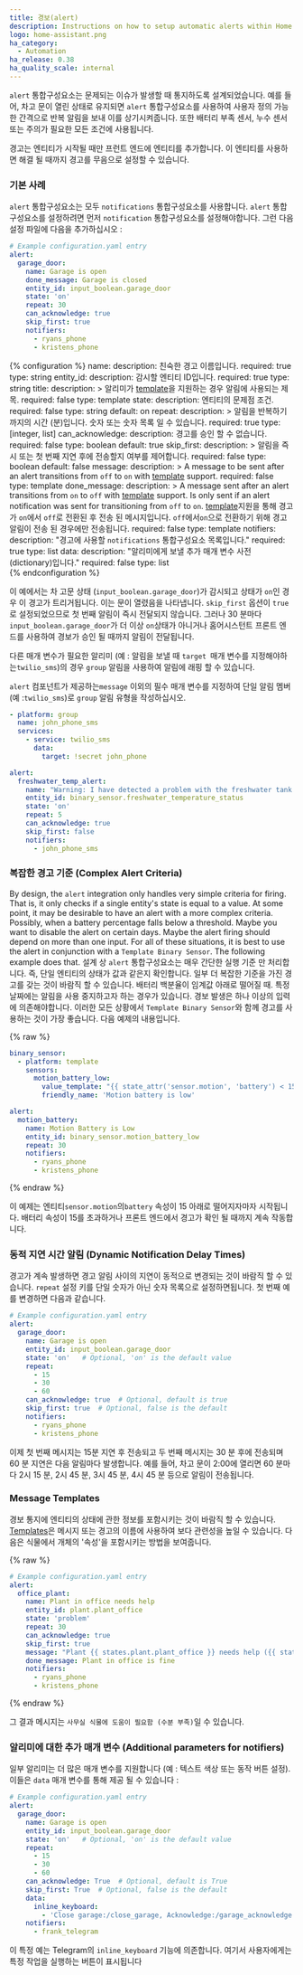 ```yaml
---
title: 경보(alert)
description: Instructions on how to setup automatic alerts within Home Assistant.
logo: home-assistant.png
ha_category:
  - Automation
ha_release: 0.38
ha_quality_scale: internal
---
```


`alert` 통합구성요소는 문제되는 이슈가 발생할 때 통지하도록 설계되었습니다. 예를 들어, 차고 문이 열린 상태로 유지되면 `alert` 통합구성요소를 사용하여 사용자 정의 가능한 간격으로 반복 알림을 보내 이를 상기시켜줍니다. 
또한 배터리 부족 센서, 누수 센서 또는 주의가 필요한 모든 조건에 사용됩니다.

경고는 엔티티가 시작될 때만 프런트 엔드에 엔티티를 추가합니다. 이 엔티티를 사용하면 해결 될 때까지 경고를 무음으로 설정할 수 있습니다.

### 기본 사례 

`alert` 통합구성요소는 모두 `notifications` 통합구성요소를 사용합니다. `alert` 통합구성요소를 설정하려면 먼저 `notification` 통합구성요소를 설정해야합니다. 그런 다음 설정 파일에 다음을 추가하십시오 : 

```yaml
# Example configuration.yaml entry
alert:
  garage_door:
    name: Garage is open
    done_message: Garage is closed
    entity_id: input_boolean.garage_door
    state: 'on'
    repeat: 30
    can_acknowledge: true
    skip_first: true
    notifiers:
      - ryans_phone
      - kristens_phone
```

{% configuration %}
name:
  description: 친숙한 경고 이름입니다.
  required: true
  type: string
entity_id:
  description: 감시할 엔티티 ID입니다.
  required: true
  type: string
title:
  description: >
    알리미가 [template](/docs/configuration/templating/)을 지원하는 경우 알림에 사용되는 제목.
  required: false
  type: template
state:
  description: 엔티티의 문제점 조건.
  required: false
  type: string
  default: on
repeat:
  description: >
    알림을 반복하기까지의 시간 (분)입니다.
    숫자 또는 숫자 목록 일 수 있습니다.
  required: true
  type: [integer, list]
can_acknowledge:
  description: 경고를 승인 할 수 없습니다.
  required: false
  type: boolean
  default: true
skip_first:
  description: >
    알림을 즉시 또는 첫 번째 지연 후에 전송할지 여부를 제어합니다.
  required: false
  type: boolean
  default: false
message:
  description: >
    A message to be sent after an alert transitions from `off` to `on`
    with [template](/docs/configuration/templating/) support.
  required: false
  type: template
done_message:
  description: >
    A message sent after an alert transitions from `on` to `off` with
    [template](/docs/configuration/templating/) support. Is only sent if an alert notification
    was sent for transitioning from `off` to `on`.
    [template](/docs/configuration/templating/)지원을 통해 경고가 `on`에서 `off`로 전환된 후 전송 된 메시지입니다. 
    `off`에서`on`으로 전환하기 위해 경고 알림이 전송 된 경우에만 전송됩니다.
  required: false
  type: template
notifiers:
  description: "경고에 사용할 `notifications` 통합구성요소 목록입니다."
  required: true
  type: list
data:
  description: "알리미에게 보낼 추가 매개 변수 사전(dictionary)입니다."
  required: false
  type: list  
{% endconfiguration %}

이 예에서는 차 고문 상태 (`input_boolean.garage_door`)가 감시되고 상태가 `on`인 경우 이 경고가 트리거됩니다.
이는 문이 열렸음을 나타냅니다. `skip_first` 옵션이 `true`로 설정되었으므로 첫 번째 알림이 즉시 전달되지 않습니다.
그러나 30 분마다 `input_boolean.garage_door`가 더 이상 `on`상태가 아니거나 홈어시스턴트 프론트 엔드를 사용하여 경보가 승인 될 때까지 알림이 전달됩니다.

다른 매개 변수가 필요한 알리미 (예 : 알림을 보낼 때 `target `매개 변수를 지정해야하는`twilio_sms`)의 경우 `group` 알림을 사용하여 알림에 래핑 할 수 있습니다.

`alert` 컴포넌트가 제공하는`message` 이외의 필수 매개 변수를 지정하여 단일 알림 멤버 (예 :`twilio_sms`)로 `group` 알림 유형을 작성하십시오.

```yaml
- platform: group
  name: john_phone_sms
  services:
    - service: twilio_sms
      data:
        target: !secret john_phone
```

```yaml
alert:
  freshwater_temp_alert:
    name: "Warning: I have detected a problem with the freshwater tank temperature"
    entity_id: binary_sensor.freshwater_temperature_status
    state: 'on'
    repeat: 5
    can_acknowledge: true
    skip_first: false
    notifiers:
      - john_phone_sms
```

### 복잡한 경고 기준 (Complex Alert Criteria)

By design, the `alert` integration only handles very simple criteria for firing.
That is, it only checks if a single entity's state is equal to a value. At some point, it may be desirable to have an alert with a more complex criteria.
Possibly, when a battery percentage falls below a threshold. Maybe you want to disable the alert on certain days. Maybe the alert firing should depend on more than one input. For all of these situations, it is best to use the alert in conjunction with a `Template Binary Sensor`. The following example does that.
설계 상 `alert` 통합구성요소는 매우 간단한 실행 기준 만 처리합니다. 
즉, 단일 엔티티의 상태가 값과 같은지 확인합니다. 일부 더 복잡한 기준을 가진 경고를 갖는 것이 바람직 할 수 있습니다. 배터리 백분율이 임계값 아래로 떨어질 때. 특정 날짜에는 알림을 사용 중지하고자 하는 경우가 있습니다. 경보 발생은 하나 이상의 입력에 의존해야합니다. 이러한 모든 상황에서 `Template Binary Sensor`와 함께 경고를 사용하는 것이 가장 좋습니다. 다음 예제의 내용입니다.

{% raw %}
```yaml
binary_sensor:
  - platform: template
    sensors:
      motion_battery_low:
        value_template: "{{ state_attr('sensor.motion', 'battery') < 15 }}"
        friendly_name: 'Motion battery is low'

alert:
  motion_battery:
    name: Motion Battery is Low
    entity_id: binary_sensor.motion_battery_low
    repeat: 30
    notifiers:
      - ryans_phone
      - kristens_phone
```
{% endraw %}

이 예제는 엔티티`sensor.motion`의`battery` 속성이 15 아래로 떨어지자마자 시작됩니다. 배터리 속성이 15를 초과하거나 프론트 엔드에서 경고가 확인 될 때까지 계속 작동합니다.

### 동적 지연 시간 알림 (Dynamic Notification Delay Times)

경고가 계속 발생하면 경고 알림 사이의 지연이 동적으로 변경되는 것이 바람직 할 수 있습니다. 
`repeat` 설정 키를 단일 숫자가 아닌 숫자 목록으로 설정하면됩니다. 첫 번째 예를 변경하면 다음과 같습니다.

```yaml
# Example configuration.yaml entry
alert:
  garage_door:
    name: Garage is open
    entity_id: input_boolean.garage_door
    state: 'on'   # Optional, 'on' is the default value
    repeat:
      - 15
      - 30
      - 60
    can_acknowledge: true  # Optional, default is true
    skip_first: true  # Optional, false is the default
    notifiers:
      - ryans_phone
      - kristens_phone
```

이제 첫 번째 메시지는 15분 지연 후 전송되고 두 번째 메시지는 30 분 후에 전송되며 60 분 지연은 다음 알림마다 발생합니다.
예를 들어, 차고 문이 2:00에 열리면 60 분마다 2시 15 분, 2시 45 분, 3시 45 분, 4시 45 분 등으로 알림이 전송됩니다.

### Message Templates

경보 통지에 엔티티의 상태에 관한 정보를 포함시키는 것이 바람직 할 수 있습니다. [Templates][template]은 메시지 또는 경고의 이름에 사용하여 보다 관련성을 높일 수 있습니다. 다음은 식물에서 개체의 '속성'을 포함시키는 방법을 보여줍니다.

{% raw %}
```yaml
# Example configuration.yaml entry
alert:
  office_plant:
    name: Plant in office needs help
    entity_id: plant.plant_office
    state: 'problem'
    repeat: 30
    can_acknowledge: true
    skip_first: true
    message: "Plant {{ states.plant.plant_office }} needs help ({{ state_attr('plant.plant_office', 'problem') }})"
    done_message: Plant in office is fine
    notifiers:
      - ryans_phone
      - kristens_phone
```
{% endraw %}

그 결과 메시지는 `사무실 식물에 도움이 필요함 (수분 부족)`일 수 있습니다.

### 알리미에 대한 추가 매개 변수 (Additional parameters for notifiers) 

일부 알리미는 더 많은 매개 변수를 지원합니다 (예 : 텍스트 색상 또는 동작 버튼 설정). 이들은 `data` 매개 변수를 통해 제공 될 수 있습니다 :

```yaml
# Example configuration.yaml entry
alert:
  garage_door:
    name: Garage is open
    entity_id: input_boolean.garage_door
    state: 'on'   # Optional, 'on' is the default value
    repeat:
      - 15
      - 30
      - 60
    can_acknowledge: True  # Optional, default is True
    skip_first: True  # Optional, false is the default
    data:
      inline_keyboard:
        - 'Close garage:/close_garage, Acknowledge:/garage_acknowledge'
    notifiers:
      - frank_telegram
```
이 특정 예는 Telegram의 `inline_keyboard` 기능에 의존합니다. 여기서 사용자에게는 특정 작업을 실행하는 버튼이 표시됩니다

[template]: /docs/configuration/templating/
